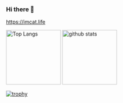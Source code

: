 ### Hi there 👋
https://imcat.life

<p align="left"> 
  <img alt="Top Langs" height="150px" src="https://github-readme-stats.vercel.app/api/top-langs/?username=catgolem&layout=compact&count_private=true&show_icons=true&theme=transparent" />
  <img alt="github stats" height="150px" src="https://github-readme-stats.vercel.app/api?username=catgolem&count_private=true&show_icons=true&show_icons=true&theme=transparent" />
</p>

[![trophy](https://github-profile-trophy.vercel.app/?username=catgolem&theme=transparent&column=7
)](https://github.com/ryo-ma/github-profile-trophy)
